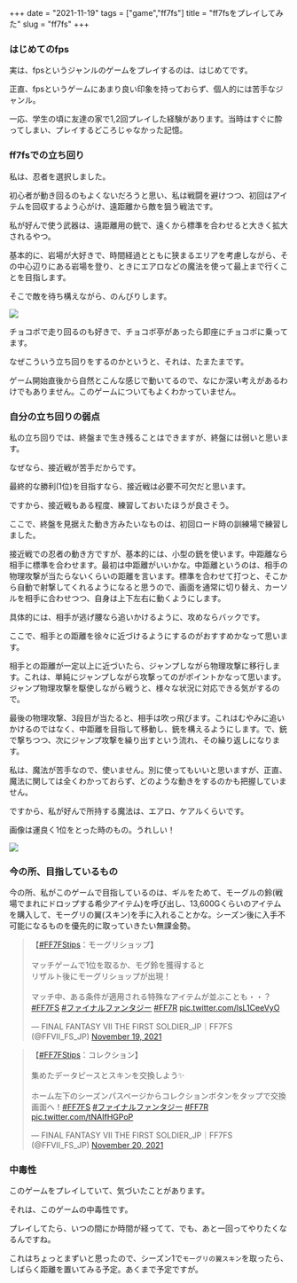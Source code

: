 +++
date = "2021-11-19"
tags = ["game","ff7fs"]
title = "ff7fsをプレイしてみた"
slug = "ff7fs"
+++

### はじめてのfps

実は、fpsというジャンルのゲームをプレイするのは、はじめてです。

正直、fpsというゲームにあまり良い印象を持っておらず、個人的には苦手なジャンル。

一応、学生の頃に友達の家で1,2回プレイした経験があります。当時はすぐに酔ってしまい、プレイするどころじゃなかった記憶。

### ff7fsでの立ち回り

私は、忍者を選択しました。

初心者が動き回るのもよくないだろうと思い、私は戦闘を避けつつ、初回はアイテムを回収するよう心がけ、遠距離から敵を狙う戦法です。

私が好んで使う武器は、遠距離用の銃で、遠くから標準を合わせると大きく拡大されるやつ。

基本的に、岩場が大好きで、時間経過とともに狭まるエリアを考慮しながら、その中心辺りにある岩場を登り、ときにエアロなどの魔法を使って最上まで行くことを目指します。

そこで敵を待ち構えながら、のんびりします。

![](https://raw.githubusercontent.com/syui/img/master/other/ff7fs_20211119_0001.png)

チョコボで走り回るのも好きで、チョコボ亭があったら即座にチョコボに乗ってます。

なぜこういう立ち回りをするのかというと、それは、たまたまです。

ゲーム開始直後から自然とこんな感じで動いてるので、なにか深い考えがあるわけでもありません。このゲームについてもよくわかっていません。

### 自分の立ち回りの弱点

私の立ち回りでは、終盤まで生き残ることはできますが、終盤には弱いと思います。

なぜなら、接近戦が苦手だからです。

最終的な勝利(1位)を目指すなら、接近戦は必要不可欠だと思います。

ですから、接近戦もある程度、練習しておいたほうが良さそう。

ここで、終盤を見据えた動き方みたいなものは、初回ロード時の訓練場で練習しました。

接近戦での忍者の動き方ですが、基本的には、小型の銃を使います。中距離なら相手に標準を合わせます。最初は中距離がいいかな。中距離というのは、相手の物理攻撃が当たらないくらいの距離を言います。標準を合わせて打つと、そこから自動で射撃してくれるようになると思うので、画面を通常に切り替え、カーソルを相手に合わせつつ、自身は上下左右に動くようにします。

具体的には、相手が逃げ腰なら追いかけるように、攻めならバックです。

ここで、相手との距離を徐々に近づけるようにするのがおすすめかなって思います。

相手との距離が一定以上に近づいたら、ジャンプしながら物理攻撃に移行します。これは、単純にジャンプしながら攻撃ってのがポイントかなって思います。ジャンプ物理攻撃を駆使しながら戦うと、様々な状況に対応できる気がするので。

最後の物理攻撃、3段目が当たると、相手は吹っ飛びます。これはむやみに追いかけるのではなく、中距離を目指して移動し、銃を構えるようにします。で、銃で撃ちつつ、次にジャンプ攻撃を繰り出すという流れ、その繰り返しになります。

私は、魔法が苦手なので、使いません。別に使ってもいいと思いますが、正直、魔法に関しては全くわかっておらず、どのような動きをするのかも把握していません。

ですから、私が好んで所持する魔法は、エアロ、ケアルくらいです。

画像は運良く1位をとった時のもの。うれしい！

![](https://raw.githubusercontent.com/syui/img/master/other/ff7fs_20211119_0002.png)

### 今の所、目指しているもの

今の所、私がこのゲームで目指しているのは、ギルをためて、モーグルの鈴(戦場でまれにドロップする希少アイテム)を呼び出し、13,600Gくらいのアイテムを購入して、モーグリの翼(スキン)を手に入れることかな。シーズン後に入手不可能になるものを優先的に取っていきたい無課金勢。

<blockquote class="twitter-tweet"><p lang="ja" dir="ltr">【<a href="https://twitter.com/hashtag/FF7FStips?src=hash&amp;ref_src=twsrc%5Etfw">#FF7FStips</a>：モーグリショップ】<br><br>マッチゲームで1位を取るか、モグ鈴を獲得すると<br>リザルト後にモーグリショップが出現！<br><br>マッチ中、ある条件が適用される特殊なアイテムが並ぶことも・・？<a href="https://twitter.com/hashtag/FF7FS?src=hash&amp;ref_src=twsrc%5Etfw">#FF7FS</a> <a href="https://twitter.com/hashtag/%E3%83%95%E3%82%A1%E3%82%A4%E3%83%8A%E3%83%AB%E3%83%95%E3%82%A1%E3%83%B3%E3%82%BF%E3%82%B8%E3%83%BC?src=hash&amp;ref_src=twsrc%5Etfw">#ファイナルファンタジー</a> <a href="https://twitter.com/hashtag/FF7R?src=hash&amp;ref_src=twsrc%5Etfw">#FF7R</a> <a href="https://t.co/lsL1CeeVyO">pic.twitter.com/lsL1CeeVyO</a></p>&mdash; FINAL FANTASY VII THE FIRST SOLDIER_JP｜FF7FS (@FFVII_FS_JP) <a href="https://twitter.com/FFVII_FS_JP/status/1461648754939887618?ref_src=twsrc%5Etfw">November 19, 2021</a></blockquote> <script async src="https://platform.twitter.com/widgets.js" charset="utf-8"></script>

<blockquote class="twitter-tweet"><p lang="ja" dir="ltr">【<a href="https://twitter.com/hashtag/FF7FStips?src=hash&amp;ref_src=twsrc%5Etfw">#FF7FStips</a>：コレクション】<br><br>集めたデータピースとスキンを交換しよう✨<br><br>ホーム左下のシーズンパスページからコレクションボタンをタップで交換画面へ！<a href="https://twitter.com/hashtag/FF7FS?src=hash&amp;ref_src=twsrc%5Etfw">#FF7FS</a> <a href="https://twitter.com/hashtag/%E3%83%95%E3%82%A1%E3%82%A4%E3%83%8A%E3%83%AB%E3%83%95%E3%82%A1%E3%83%B3%E3%82%BF%E3%82%B8%E3%83%BC?src=hash&amp;ref_src=twsrc%5Etfw">#ファイナルファンタジー</a> <a href="https://twitter.com/hashtag/FF7R?src=hash&amp;ref_src=twsrc%5Etfw">#FF7R</a> <a href="https://t.co/tNAIfHGPoP">pic.twitter.com/tNAIfHGPoP</a></p>&mdash; FINAL FANTASY VII THE FIRST SOLDIER_JP｜FF7FS (@FFVII_FS_JP) <a href="https://twitter.com/FFVII_FS_JP/status/1461893995911651331?ref_src=twsrc%5Etfw">November 20, 2021</a></blockquote> <script async src="https://platform.twitter.com/widgets.js" charset="utf-8"></script>

### 中毒性

このゲームをプレイしていて、気づいたことがあります。

それは、このゲームの中毒性です。

プレイしてたら、いつの間にか時間が経ってて、でも、あと一回ってやりたくなるんですね。

これはちょっとまずいと思ったので、シーズン1で`モーグリの翼スキン`を取ったら、しばらく距離を置いてみる予定。あくまで予定ですが。

